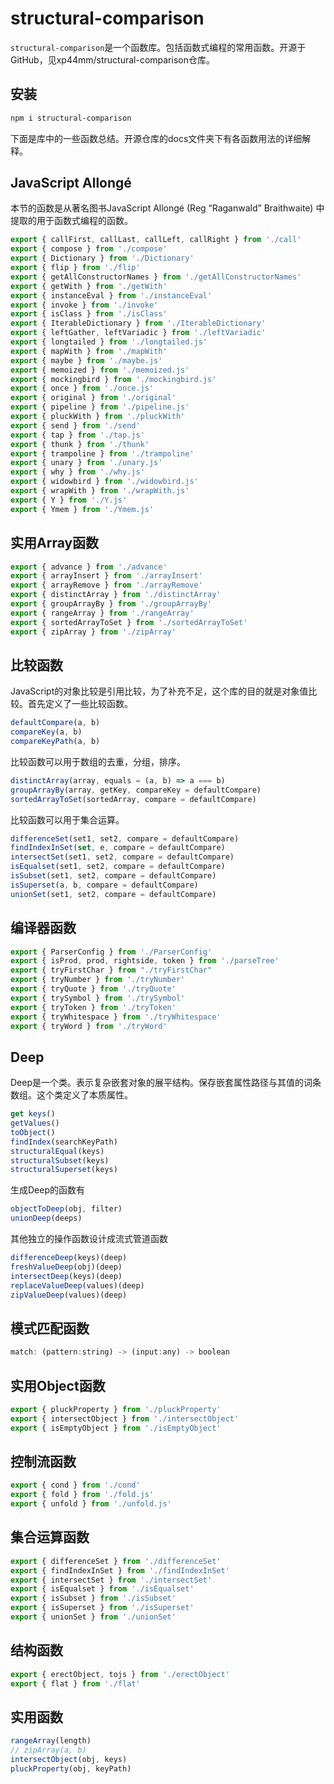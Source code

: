 # structural-comparison

`structural-comparison`是一个函数库。包括函数式编程的常用函数。开源于GitHub，见xp44mm/structural-comparison仓库。

## 安装

```bash
npm i structural-comparison
```

下面是库中的一些函数总结。开源仓库的docs文件夹下有各函数用法的详细解释。

## JavaScript Allongé

本节的函数是从著名图书JavaScript Allongé (Reg “Raganwald” Braithwaite) 中提取的用于函数式编程的函数。

```js
export { callFirst, callLast, callLeft, callRight } from './call'
export { compose } from './compose'
export { Dictionary } from './Dictionary'
export { flip } from './flip'
export { getAllConstructorNames } from './getAllConstructorNames'
export { getWith } from './getWith'
export { instanceEval } from './instanceEval'
export { invoke } from './invoke'
export { isClass } from './isClass'
export { IterableDictionary } from './IterableDictionary'
export { leftGather, leftVariadic } from './leftVariadic'
export { longtailed } from './longtailed.js'
export { mapWith } from './mapWith'
export { maybe } from './maybe.js'
export { memoized } from './memoized.js'
export { mockingbird } from './mockingbird.js'
export { once } from './once.js'
export { original } from './original'
export { pipeline } from './pipeline.js'
export { pluckWith } from './pluckWith'
export { send } from './send'
export { tap } from './tap.js'
export { thunk } from './thunk'
export { trampoline } from './trampoline'
export { unary } from './unary.js'
export { why } from './why.js'
export { widowbird } from './widowbird.js'
export { wrapWith } from './wrapWith.js'
export { Y } from './Y.js'
export { Ymem } from './Ymem.js'
```

## 实用Array函数

```js
export { advance } from './advance'
export { arrayInsert } from './arrayInsert'
export { arrayRemove } from './arrayRemove'
export { distinctArray } from './distinctArray'
export { groupArrayBy } from './groupArrayBy'
export { rangeArray } from './rangeArray'
export { sortedArrayToSet } from './sortedArrayToSet'
export { zipArray } from './zipArray'
```

## 比较函数

JavaScript的对象比较是引用比较，为了补充不足，这个库的目的就是对象值比较。首先定义了一些比较函数。

```js
defaultCompare(a, b)
compareKey(a, b)
compareKeyPath(a, b)
```

比较函数可以用于数组的去重，分组，排序。

```js
distinctArray(array, equals = (a, b) => a === b)
groupArrayBy(array, getKey, compareKey = defaultCompare)
sortedArrayToSet(sortedArray, compare = defaultCompare)
```

比较函数可以用于集合运算。

```js
differenceSet(set1, set2, compare = defaultCompare)
findIndexInSet(set, e, compare = defaultCompare)
intersectSet(set1, set2, compare = defaultCompare)
isEqualset(set1, set2, compare = defaultCompare)
isSubset(set1, set2, compare = defaultCompare)
isSuperset(a, b, compare = defaultCompare)
unionSet(set1, set2, compare = defaultCompare)
```

## 编译器函数

```js
export { ParserConfig } from './ParserConfig'
export { isProd, prod, rightside, token } from './parseTree'
export { tryFirstChar } from "./tryFirstChar"
export { tryNumber } from './tryNumber'
export { tryQuote } from './tryQuote'
export { trySymbol } from './trySymbol'
export { tryToken } from './tryToken'
export { tryWhitespace } from './tryWhitespace'
export { tryWord } from './tryWord'
```

## Deep

Deep是一个类。表示复杂嵌套对象的展平结构。保存嵌套属性路径与其值的词条数组。这个类定义了本质属性。

```js
get keys()
getValues()
toObject()
findIndex(searchKeyPath)
structuralEqual(keys)
structuralSubset(keys)
structuralSuperset(keys)
```

生成Deep的函数有

```js
objectToDeep(obj, filter)
unionDeep(deeps)
```

其他独立的操作函数设计成流式管道函数

```js
differenceDeep(keys)(deep)
freshValueDeep(obj)(deep)
intersectDeep(keys)(deep)
replaceValueDeep(values)(deep)
zipValueDeep(values)(deep)
```

## 模式匹配函数

```js
match: (pattern:string) -> (input:any) -> boolean
```

## 实用Object函数

```js
export { pluckProperty } from './pluckProperty'
export { intersectObject } from './intersectObject'
export { isEmptyObject } from './isEmptyObject'
```

## 控制流函数

```js
export { cond } from './cond'
export { fold } from './fold.js'
export { unfold } from './unfold.js'
```

## 集合运算函数

```js
export { differenceSet } from './differenceSet'
export { findIndexInSet } from './findIndexInSet'
export { intersectSet } from './intersectSet'
export { isEqualset } from './isEqualset'
export { isSubset } from './isSubset'
export { isSuperset } from './isSuperset'
export { unionSet } from './unionSet'
```

## 结构函数

```js
export { erectObject, tojs } from './erectObject'
export { flat } from './flat'
```

## 实用函数

```js
rangeArray(length)
// zipArray(a, b)
intersectObject(obj, keys)
pluckProperty(obj, keyPath)
```



